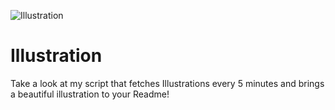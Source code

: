![Illustration](https://i.redd.it/d23vnqx43xqb1.png?width=100&height=100)

# Illustration
Take a look at my script that fetches Illustrations every 5 minutes and brings a beautiful illustration to your Readme!